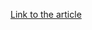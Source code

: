 [Link to the article](https://fieldeffect.com/blog/critical-solarwinds-vulnerability-actively-exploited)
